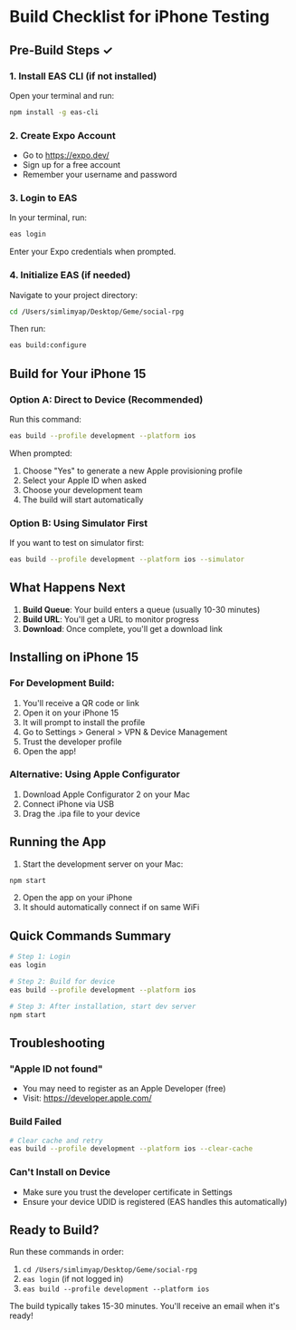 # Build Checklist for iPhone Testing

## Pre-Build Steps ✓

### 1. Install EAS CLI (if not installed)
Open your terminal and run:
```bash
npm install -g eas-cli
```

### 2. Create Expo Account
- Go to https://expo.dev/
- Sign up for a free account
- Remember your username and password

### 3. Login to EAS
In your terminal, run:
```bash
eas login
```
Enter your Expo credentials when prompted.

### 4. Initialize EAS (if needed)
Navigate to your project directory:
```bash
cd /Users/simlimyap/Desktop/Geme/social-rpg
```

Then run:
```bash
eas build:configure
```

## Build for Your iPhone 15

### Option A: Direct to Device (Recommended)
Run this command:
```bash
eas build --profile development --platform ios
```

When prompted:
1. Choose "Yes" to generate a new Apple provisioning profile
2. Select your Apple ID when asked
3. Choose your development team
4. The build will start automatically

### Option B: Using Simulator First
If you want to test on simulator first:
```bash
eas build --profile development --platform ios --simulator
```

## What Happens Next

1. **Build Queue**: Your build enters a queue (usually 10-30 minutes)
2. **Build URL**: You'll get a URL to monitor progress
3. **Download**: Once complete, you'll get a download link

## Installing on iPhone 15

### For Development Build:
1. You'll receive a QR code or link
2. Open it on your iPhone 15
3. It will prompt to install the profile
4. Go to Settings > General > VPN & Device Management
5. Trust the developer profile
6. Open the app!

### Alternative: Using Apple Configurator
1. Download Apple Configurator 2 on your Mac
2. Connect iPhone via USB
3. Drag the .ipa file to your device

## Running the App

1. Start the development server on your Mac:
```bash
npm start
```

2. Open the app on your iPhone
3. It should automatically connect if on same WiFi

## Quick Commands Summary

```bash
# Step 1: Login
eas login

# Step 2: Build for device
eas build --profile development --platform ios

# Step 3: After installation, start dev server
npm start
```

## Troubleshooting

### "Apple ID not found"
- You may need to register as an Apple Developer (free)
- Visit: https://developer.apple.com/

### Build Failed
```bash
# Clear cache and retry
eas build --profile development --platform ios --clear-cache
```

### Can't Install on Device
- Make sure you trust the developer certificate in Settings
- Ensure your device UDID is registered (EAS handles this automatically)

## Ready to Build?

Run these commands in order:
1. `cd /Users/simlimyap/Desktop/Geme/social-rpg`
2. `eas login` (if not logged in)
3. `eas build --profile development --platform ios`

The build typically takes 15-30 minutes. You'll receive an email when it's ready!